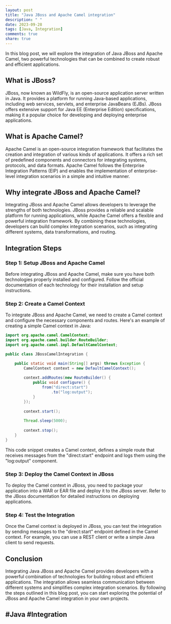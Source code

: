 ```yaml
---
layout: post
title: "Java JBoss and Apache Camel integration"
description: " "
date: 2023-09-28
tags: [Java, Integration]
comments: true
share: true
---
```


In this blog post, we will explore the integration of Java JBoss and Apache Camel, two powerful technologies that can be combined to create robust and efficient applications. 

## What is JBoss?
JBoss, now known as WildFly, is an open-source application server written in Java. It provides a platform for running Java-based applications, including web services, servlets, and enterprise JavaBeans (EJBs). JBoss offers extensive support for Java EE (Enterprise Edition) specifications, making it a popular choice for developing and deploying enterprise applications.

## What is Apache Camel?
Apache Camel is an open-source integration framework that facilitates the creation and integration of various kinds of applications. It offers a rich set of predefined components and connectors for integrating systems, protocols, and data formats. Apache Camel follows the Enterprise Integration Patterns (EIP) and enables the implementation of enterprise-level integration scenarios in a simple and intuitive manner.

## Why integrate JBoss and Apache Camel?
Integrating JBoss and Apache Camel allows developers to leverage the strengths of both technologies. JBoss provides a reliable and scalable platform for running applications, while Apache Camel offers a flexible and powerful integration framework. By combining these technologies, developers can build complex integration scenarios, such as integrating different systems, data transformations, and routing. 

## Integration Steps

### Step 1: Setup JBoss and Apache Camel
Before integrating JBoss and Apache Camel, make sure you have both technologies properly installed and configured. Follow the official documentation of each technology for their installation and setup instructions.

### Step 2: Create a Camel Context
To integrate JBoss and Apache Camel, we need to create a Camel context and configure the necessary components and routes. Here's an example of creating a simple Camel context in Java:

```java
import org.apache.camel.CamelContext;
import org.apache.camel.builder.RouteBuilder;
import org.apache.camel.impl.DefaultCamelContext;

public class JBossCamelIntegration {

    public static void main(String[] args) throws Exception {
        CamelContext context = new DefaultCamelContext();
        
        context.addRoutes(new RouteBuilder() {
            public void configure() {
                from("direct:start")
                    .to("log:output");
            }
        });
        
        context.start();
        
        Thread.sleep(5000);
        
        context.stop();
    }
}
```

This code snippet creates a Camel context, defines a simple route that receives messages from the "direct:start" endpoint and logs them using the "log:output" component. 

### Step 3: Deploy the Camel Context in JBoss
To deploy the Camel context in JBoss, you need to package your application into a WAR or EAR file and deploy it to the JBoss server. Refer to the JBoss documentation for detailed instructions on deploying applications.

### Step 4: Test the Integration
Once the Camel context is deployed in JBoss, you can test the integration by sending messages to the "direct:start" endpoint defined in the Camel context. For example, you can use a REST client or write a simple Java client to send requests.

## Conclusion
Integrating Java JBoss and Apache Camel provides developers with a powerful combination of technologies for building robust and efficient applications. The integration allows seamless communication between different systems and simplifies complex integration scenarios. By following the steps outlined in this blog post, you can start exploring the potential of JBoss and Apache Camel integration in your own projects.

## #Java #Integration